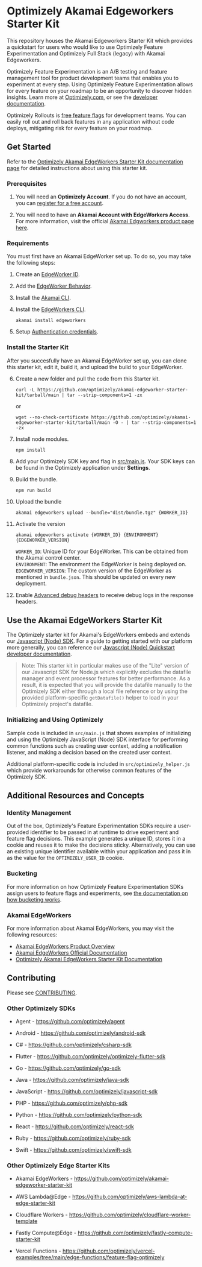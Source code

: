 # Optimizely Akamai Edgeworkers Starter Kit

This repository houses the Akamai Edgeworkers Starter Kit which provides a quickstart for users who would like to use Optimizely Feature Experimentation and Optimizely Full Stack (legacy) with Akamai Edgeworkers.

Optimizely Feature Experimentation is an A/B testing and feature management tool for product development teams that enables you to experiment at every step. Using Optimizely Feature Experimentation allows for every feature on your roadmap to be an opportunity to discover hidden insights. Learn more at [Optimizely.com](https://www.optimizely.com/products/experiment/feature-experimentation/), or see the [developer documentation](https://docs.developers.optimizely.com/experimentation/v4.0.0-full-stack/docs/welcome).

Optimizely Rollouts is [free feature flags](https://www.optimizely.com/free-feature-flagging/) for development teams. You can easily roll out and roll back features in any application without code deploys, mitigating risk for every feature on your roadmap.

## Get Started

Refer to the [Optimizely Akamai EdgeWorkers Starter Kit documentation page](https://docs.developers.optimizely.com/experimentation/v4.0.0-full-stack/docs/akamai-edgeworkers) for detailed instructions about using this starter kit.

### Prerequisites

1. You will need an **Optimizely Account**. If you do not have an account, you can [register for a free account](https://www.optimizely.com/products/intelligence/full-stack-experimentation/).

2. You will need to have an **Akamai Account with EdgeWorkers Access**. For more information, visit the official [Akamai Edgworkers product page here](https://www.akamai.com/products/serverless-computing-edgeworkers).

### Requirements

You must first have an Akamai EdgeWorker set up. To do so, you may take the following steps:

1. Create an [EdgeWorker ID](https://techdocs.akamai.com/edgeworkers/docs/create-an-edgeworker-id-1).

2. Add the [EdgeWorker Behavior](https://techdocs.akamai.com/edgeworkers/docs/add-the-edgeworker-behavior-1).

3. Install the [Akamai CLI](https://developer.akamai.com/getting-started/cli).

4. Install the [EdgeWorkers CLI](https://techdocs.akamai.com/edgeworkers/docs/akamai-cli#edgeworkers-cli).
    ```
    akamai install edgeworkers
    ```

5. Setup [Authentication credentials](https://techdocs.akamai.com/developer/docs/set-up-authentication-credentials).

### Install the Starter Kit

After you succesfully have an Akamai EdgeWorker set up, you can clone this starter kit, edit it, build it, and upload the build to your EdgeWorker.

6. Create a new folder and pull the code from this Starter kit.

    ```
    curl -L https://github.com/optimizely/akamai-edgeworker-starter-kit/tarball/main | tar --strip-components=1 -zx
    ```

    or

    ```
    wget --no-check-certificate https://github.com/optimizely/akamai-edgeworker-starter-kit/tarball/main -O - | tar --strip-components=1 -zx
    ```

7. Install node modules.
  
    ```
    npm install
    ```

8. Add your Optimizely SDK key and flag in [src/main.js](src/main.js). Your SDK keys can be found in the Optimizely application under **Settings**.

9. Build the bundle.
  
    ```
    npm run build
    ```

10. Upload the bundle

    ```
    akamai edgeworkers upload --bundle="dist/bundle.tgz" {WORKER_ID}
    ```

11. Activate the version
    
    ```
    akamai edgeworkers activate {WORKER_ID} {ENVIRONMENT} {EDGEWORKER_VERSION}
    ```

    `WORKER_ID`: Unique ID for your EdgeWorker. This can be obtained from the Akamai control center.  
    `ENVIRONMENT`: The environment the EdgeWorker is being deployed on.  
    `EDGEWORKER_VERSION`: The custom version of the EdgeWorker as mentioned in `bundle.json`. This should be updated on every new deployment.  

12. Enable [Advanced debug headers](https://techdocs.akamai.com/edgeworkers/docs/enable-enhanced-debug-headers) to receive debug logs in the response headers.

## Use the Akamai EdgeWorkers Starter Kit

The Optimizely starter kit for Akamai's EdgeWorkers embeds and extends our [Javascript (Node) SDK](https://docs.developers.optimizely.com/experimentation/v4.0.0-full-stack/docs/javascript-node-sdk). For a guide to getting started with our platform more generally, you can reference our [Javascript (Node) Quickstart developer documentation](https://docs.developers.optimizely.com/experimentation/v4.0.0-full-stack/docs/javascript-node-quickstart).

> Note: This starter kit in particular makes use of the "Lite" version of our Javascript SDK for Node.js which explicitly excludes the datafile manager and event processor features for better performance. As a result, it is expected that you will provide the datafile manually to the Optimizely SDK either through a local file reference or by using the provided platform-specific `getDatafile()` helper to load in your Optimizely project's datafile.

### Initializing and Using Optimizely

Sample code is included in `src/main.js` that shows examples of initializing and using the Optimizely JavaScript (Node) SDK interface for performing common functions such as creating user context, adding a notification listener, and making a decision based on the created user context.

Additional platform-specific code is included in `src/optimizely_helper.js` which provide workarounds for otherwise common features of the Optimizely SDK.

## Additional Resources and Concepts

### Identity Management
Out of the box, Optimizely's Feature Experimentation SDKs require a user-provided identifier to be passed in at runtime to drive experiment and feature flag decisions. This example generates a unique ID, stores it in a cookie and reuses it to make the decisions sticky. Alternatively, you can use an existing unique identifier available within your application and pass it in as the value for the `OPTIMIZELY_USER_ID` cookie.

### Bucketing
For more information on how Optimizely Feature Experimentation SDKs assign users to feature flags and experiments, see [the documentation on how bucketing works](https://docs.developers.optimizely.com/experimentation/v4.0.0-full-stack/docs/how-bucketing-works). 

### Akamai EdgeWorkers
For more information about Akamai EdgeWorkers, you may visit the following resources:

- [Akamai EdgeWorkers Product Overview](https://developer.akamai.com/akamai-edgeworkers-overview)
- [Akamai EdgeWorkers Official Documentation](https://techdocs.akamai.com/edgeworkers/docs/welcome-to-edgeworkers)
- [Optimizely Akamai EdgeWorkers Starter Kit Documentation](https://docs.developers.optimizely.com/experimentation/v4.0.0-full-stack/docs/akamai-edgeworkers)

## Contributing

Please see [CONTRIBUTING](CONTRIBUTING.md).

### Other Optimizely SDKs

- Agent - https://github.com/optimizely/agent

- Android - https://github.com/optimizely/android-sdk

- C# - https://github.com/optimizely/csharp-sdk

- Flutter - https://github.com/optimizely/optimizely-flutter-sdk

- Go - https://github.com/optimizely/go-sdk

- Java - https://github.com/optimizely/java-sdk

- JavaScript - https://github.com/optimizely/javascript-sdk

- PHP - https://github.com/optimizely/php-sdk

- Python - https://github.com/optimizely/python-sdk

- React - https://github.com/optimizely/react-sdk

- Ruby - https://github.com/optimizely/ruby-sdk

- Swift - https://github.com/optimizely/swift-sdk

### Other Optimizely Edge Starter Kits

- Akamai EdgeWorkers - https://github.com/optimizely/akamai-edgeworker-starter-kit

- AWS Lambda@Edge - https://github.com/optimizely/aws-lambda-at-edge-starter-kit

- Cloudflare Workers - https://github.com/optimizely/cloudflare-worker-template

- Fastly Compute@Edge - https://github.com/optimizely/fastly-compute-starter-kit

- Vercel Functions - https://github.com/optimizely/vercel-examples/tree/main/edge-functions/feature-flag-optimizely
